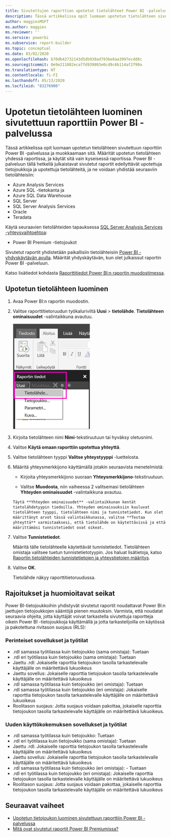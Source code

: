 ```yaml
---
title: Sivutettujen raporttien upotetut tietolähteet Power BI -palvelussa
description: Tässä artikkelissa opit luomaan upotetun tietolähteen sivutettuun raporttiin Power BI -palvelussa ja muokkaamaan sitä.
author: maggiesMSFT
ms.author: maggies
ms.reviewer: ''
ms.service: powerbi
ms.subservice: report-builder
ms.topic: conceptual
ms.date: 03/02/2020
ms.openlocfilehash: b70db42732143d5db938ad793be8aa3997ecdd8c
ms.sourcegitcommit: 0e9e211082eca7fd939803e0cd9c6b114af2f90a
ms.translationtype: HT
ms.contentlocale: fi-FI
ms.lasthandoff: 05/13/2020
ms.locfileid: "83276900"
---
```

# <a name="create-an-embedded-data-source-for-paginated-reports-in-the-power-bi-service"></a>Upotetun tietolähteen luominen sivutettuun raporttiin Power BI -palvelussa

Tässä artikkelissa opit luomaan upotetun tietolähteen sivutettuun raporttiin Power BI -palvelussa ja muokkaamaan sitä. Määrität upotetun tietolähteen yhdessä raportissa, ja käytät sitä vain kyseisessä raportissa. Power BI -palveluun tällä hetkellä julkaistavat sivutetut raportit edellyttävät upotettuja tietojoukkoja ja upotettuja tietolähteitä, ja ne voidaan yhdistää seuraaviin tietolähteisiin:

- Azure Analysis Services
- Azure SQL -tietokanta ja 
- Azure SQL Data Warehouse
- SQL Server
- SQL Server Analysis Services
- Oracle 
- Teradata 

Käytä seuraavien tietolähteiden tapauksessa [SQL Server Analysis Services -yhteysvaihtoehtoa](../admin/service-premium-connect-tools.md):

- Power BI Premium -tietojoukot

Sivutetut raportit yhdistetään paikallisiin tietolähteisiin [Power BI -yhdyskäytävän avulla](../connect-data/service-gateway-onprem.md). Määrität yhdyskäytävän, kun olet julkaissut raportin Power BI -palveluun.

Katso lisätiedot kohdasta [Raporttitiedot Power BI:n raportin muodostimessa](report-builder-data.md).

## <a name="create-an-embedded-data-source"></a>Upotetun tietolähteen luominen
  
1. Avaa Power BI:n raportin muodostin.

1. Valitse raporttitietoruudun työkaluriviltä **Uusi** > **tietolähde**. **Tietolähteen ominaisuudet** -valintaikkuna avautuu.

    ![Uusi tietolähde](media/paginated-reports-embedded-data-source/power-bi-paginated-new-data-source.png)
  
2.  Kirjoita tietolähteen nimi **Nimi**-tekstiruutuun tai hyväksy oletusnimi.  
  
3.  Valitse **Käytä omaan raporttiin upotettua yhteyttä**.  
  
1.  Valitse tietolähteen tyyppi **Valitse yhteystyyppi** -luettelosta. 

1.  Määritä yhteysmerkkijono käyttämällä jotakin seuraavista menetelmistä:  
  
    -   Kirjoita yhteysmerkkijono suoraan **Yhteysmerkkijono**-tekstiruutuun. 
  
     -   Valitse **Muodosta**, niin vaiheessa 2 valitsemasi tietolähteen **Yhteyden ominaisuudet** -valintaikkuna avautuu.  
  
        Täytä **Yhteyden ominaisuudet** -valintaikkunan kentät tietolähdetyypin tiedoilla. Yhteyden ominaisuuksiin kuuluvat tietolähteen tyyppi, tietolähteen nimi ja tunnistetiedot. Kun olet määrittänyt arvot tässä valintaikkunassa, valitse **Testaa yhteyttä** varmistaaksesi, että tietolähde on käytettävissä ja että määrittämäsi tunnistetiedot ovat oikeat.  
  
4.  Valitse **Tunnistetiedot**.  
  
     Määritä tälle tietolähteelle käytettävät tunnistetiedot. Tietolähteen omistaja valitsee tuetun tunnistetietotyypin. Jos haluat lisätietoja, katso [Raportin tietolähteiden tunnistetietojen ja yhteystietojen määritys](https://docs.microsoft.com/sql/reporting-services/report-data/specify-credential-and-connection-information-for-report-data-sources).
  
5.  Valitse **OK**.  
  
     Tietolähde näkyy raporttitietoruudussa.  
     
## <a name="limitations-and-considerations"></a>Rajoitukset ja huomioitavat seikat

Power BI-tietojoukkoihin yhdistyvät sivutetut raportit noudattavat Power BI:n jaettujen tietojoukkojen sääntöjä pienen muutoksin.  Varmista, että noudatat seuraavia ohjeita, jotta käyttäjät voivat tarkastella sivutettuja raportteja oikein Power BI -tietojoukkoja käyttämällä ja jotta tarkastelijoilla on käytössä ja pakotettuna rivitason suojaus (RLS):

### <a name="classic-apps-and-workspaces"></a>Perinteiset sovellukset ja työtilat

- .rdl samassa työtilassa kuin tietojoukko (sama omistaja): Tuetaan
- .rdl eri työtilassa kuin tietojoukko (sama omistaja): Tuetaan
- Jaettu .rdl: Jokaiselle raporttia tietojoukon tasolla tarkastelevalle käyttäjälle on määritettävä lukuoikeus
- Jaettu sovellus: Jokaiselle raporttia tietojoukon tasolla tarkastelevalle käyttäjälle on määritettävä lukuoikeus
- .rdl samassa työtilassa kuin tietojoukko (eri omistaja): Tuetaan
- .rdl samassa työtilassa kuin tietojoukko (eri omistaja): Jokaiselle raporttia tietojoukon tasolla tarkastelevalle käyttäjälle on määritettävä lukuoikeus
- Roolitason suojaus: Jotta suojaus voidaan pakottaa, jokaiselle raporttia tietojoukon tasolla tarkastelevalle käyttäjälle on määritettävä lukuoikeus.

### <a name="new-experience-apps-and-workspaces"></a>Uuden käyttökokemuksen sovellukset ja työtilat

- .rdl samassa työtilassa kuin tietojoukko: Tuetaan
- .rdl eri työtilassa kuin tietojoukko (sama omistaja): Tuetaan
- Jaettu .rdl: Jokaiselle raporttia tietojoukon tasolla tarkastelevalle käyttäjälle on määritettävä lukuoikeus
- Jaettu sovellus: Jokaiselle raporttia tietojoukon tasolla tarkastelevalle käyttäjälle on määritettävä lukuoikeus
- .rdl samassa työtilassa kuin tietojoukko (eri omistaja): - Tuetaan
- .rdl eri työtilassa kuin tietojoukko (eri omistaja): Jokaiselle raporttia tietojoukon tasolla tarkastelevalle käyttäjälle on määritettävä lukuoikeus
- Roolitason suojaus: Jotta suojaus voidaan pakottaa, jokaiselle raporttia tietojoukon tasolla tarkastelevalle käyttäjälle on määritettävä lukuoikeus

## <a name="next-steps"></a>Seuraavat vaiheet

- [Upotetun tietojoukon luominen sivutettuun raporttiin Power BI -palvelussa](paginated-reports-create-embedded-dataset.md)
- [Mitä ovat sivutetut raportit Power BI Premiumissa?](paginated-reports-report-builder-power-bi.md)

